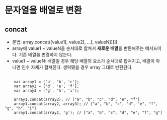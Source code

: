 # 문자열을 배열로 변환
## concat
* 문법: array.concat([value1[, value2[, ...[, valueN]]]])
* array에 value1 ~ valueN을 순서대로 합쳐서 **새로운 배열**을 반환해주는 메서드이다. 기존 배열을 변경하지 않는다.
* value1 ~ valueN: 배열일 경우 해당 배열의 요소가 순서대로 합쳐지고, 배열이 아니면 인수 자체가 합쳐진다. 생략됐을 경우 array 그대로 반환된다.
<pre>
  <code>
    var array1 = ['a', 'b', 'c'];
    var array2 = ['d', 'e', 'f'];
    var array3 = ['g', 'h', 'i'];

    array1.concat(array2); // ["a", "b", "c", "d", "e", "f"]
    array1.concat(array2, array3); // ["a", "b", "c", "d", "e", "f", "g", "h", "i"]
    array1.concat(array2, 'g'); // ["a", "b", "c", "d", "e", "f", "g"]
  </code>
</pre>